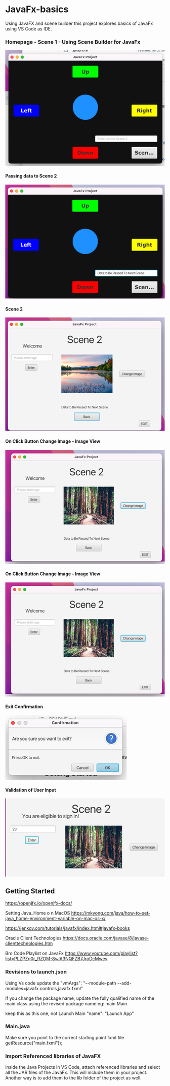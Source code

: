 # JavaFx-basics

Using JavaFX and scene builder this project explores basics of JavaFx using VS Code as IDE.

### Homepage - Scene 1 - Using Scene Builder for JavaFx

![homepage](images/scene1.png)

#### Passing data to Scene 2

![homepage](images/dataForScene2.png)

#### Scene 2

![homepage](images/scene2.png)

#### On Click Button Change Image - Image View

![homepage](images/changeImage.png)

#### On Click Button Change Image - Image View

![homepage](images/changeImage.png)

#### Exit Confirmation

![homepage](images/exit.png)

#### Validation of User Input

![homepage](images/validation.png)

## Getting Started

https://openjfx.io/openjfx-docs/

Setting Java_Home o n MacOS
https://mkyong.com/java/how-to-set-java_home-environment-variable-on-mac-os-x/

https://jenkov.com/tutorials/javafx/index.html#javafx-books

Oracle Client Technologies
https://docs.oracle.com/javase/8/javase-clienttechnologies.htm

Bro Code Playlist on JavaFx
https://www.youtube.com/playlist?list=PLZPZq0r_RZOM-8vJA3NQFZB7JroDcMwev

### Revisions to launch.json

Using Vs code update the "vmArgs": "--module-path <path to jar files of Javafx> --add-modules=javafx.controls,javafx.fxml"

If you change the package name, update the fully qualified name of the main class using the revised package name eg: main.Main

keep this as this one, not Launch Main
"name": "Launch App"

### Main.java

Make sure you point to the correct starting point fxml file
getResource("main.fxml"));

### Import Referenced libraries of JavaFX

inside the Java Projects in VS Code, attach referenced libraries and select all the JAR files of the JavaFx. This will include them in your project. Another way is to add them to the lib folder of the project as well.
